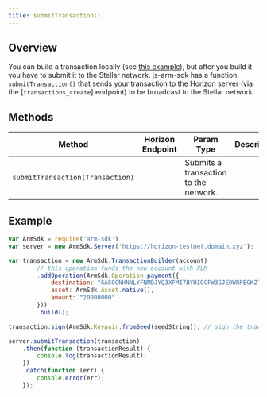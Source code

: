 ```yaml
---
title: submitTransaction()
---
```


## Overview

You can build a transaction locally (see [this example](../readme.md#building-transactions)), but after you build it you have to submit it to the Stellar network.  js-arm-sdk has a function `submitTransaction()` that sends your transaction to the Horizon server (via the [`transactions_create`] endpoint) to be broadcast to the Stellar network.

## Methods

| Method | Horizon Endpoint | Param Type | Description |
| --- | --- | --- | --- |
| `submitTransaction(Transaction)` | | Submits a transaction to the network.

## Example

```js
var ArmSdk = require('arm-sdk')
var server = new ArmSdk.Server('https://horizon-testnet.domain.xyz');

var transaction = new ArmSdk.TransactionBuilder(account)
        // this operation funds the new account with XLM
        .addOperation(ArmSdk.Operation.payment({
            destination: "GASOCNHNNLYFNMDJYQ3XFMI7BYHIOCFW3GJEOWRPEGK2TDPGTG2E5EDW",
            asset: ArmSdk.Asset.native(),
            amount: "20000000"
        }))
        .build();

transaction.sign(ArmSdk.Keypair.fromSeed(seedString)); // sign the transaction

server.submitTransaction(transaction)
    .then(function (transactionResult) {
        console.log(transactionResult);
    })
    .catch(function (err) {
        console.error(err);
    });
```
